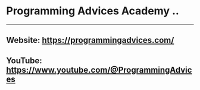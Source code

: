 # Programming Advices Academy ..

---

## Website: https://programmingadvices.com/
## YouTube: https://www.youtube.com/@ProgrammingAdvices
